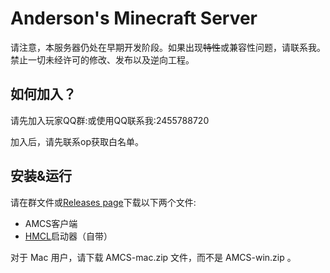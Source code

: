 # Anderson's Minecraft Server

请注意，本服务器仍处在早期开发阶段。如果出现~~特性~~或兼容性问题，请联系我。禁止一切未经许可的修改、发布以及逆向工程。

## 如何加入？

请先加入玩家QQ群:<unknown>或使用QQ联系我:2455788720

加入后，请先联系op获取白名单。

## 安装&运行

请在群文件或[Releases page](https://github.com/Github-Anderson/AMCS/releases)下载以下两个文件:

* AMCS客户端
* [HMCL](https://hamidmukhtar.com/)启动器（自带）

对于 Mac 用户，请下载 AMCS-mac.zip 文件，而不是 AMCS-win.zip 。
